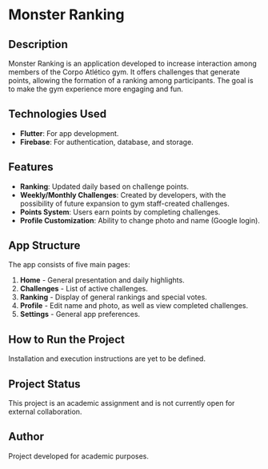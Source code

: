 # Monster Ranking

## Description
Monster Ranking is an application developed to increase interaction among members of the Corpo Atlético gym. It offers challenges that generate points, allowing the formation of a ranking among participants. The goal is to make the gym experience more engaging and fun.

## Technologies Used
- **Flutter**: For app development.
- **Firebase**: For authentication, database, and storage.

## Features
- **Ranking**: Updated daily based on challenge points.
- **Weekly/Monthly Challenges**: Created by developers, with the possibility of future expansion to gym staff-created challenges.
- **Points System**: Users earn points by completing challenges.
- **Profile Customization**: Ability to change photo and name (Google login).

## App Structure
The app consists of five main pages:
1. **Home** - General presentation and daily highlights.
2. **Challenges** - List of active challenges.
3. **Ranking** - Display of general rankings and special votes.
4. **Profile** - Edit name and photo, as well as view completed challenges.
5. **Settings** - General app preferences.

## How to Run the Project
Installation and execution instructions are yet to be defined.

## Project Status
This project is an academic assignment and is not currently open for external collaboration.

## Author
Project developed for academic purposes.

